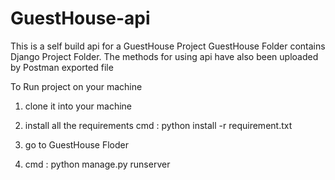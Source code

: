 # GuestHouse-api

This is a self build api for a GuestHouse Project
GuestHouse Folder contains Django Project Folder. 
The methods for using api have also been uploaded by Postman exported file

To Run project on your machine 

1. clone it into your machine 

2. install all the requirements
cmd : python install -r requirement.txt

3. go to GuestHouse Floder 

4. cmd : python manage.py runserver
